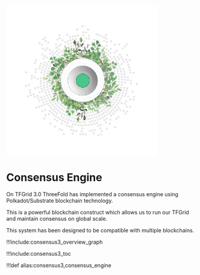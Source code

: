 ![](img/grid_header.jpg)

# Consensus Engine

On TFGrid 3.0 ThreeFold has implemented a consensus engine using Polkadot/Substrate blockchain technology.

This is a powerful blockchain construct which allows us to run our TFGrid and maintain consensus on global scale.

This system has been designed to be compatible with multiple blockchains.

!!!include:consensus3_overview_graph

!!!include:consensus3_toc

!!!def alias:consensus3,consensus_engine